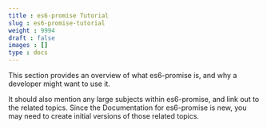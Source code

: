 ```yaml
---
title : es6-promise Tutorial
slug : es6-promise-tutorial
weight : 9994
draft : false
images : []
type : docs
---
```


This section provides an overview of what es6-promise is, and why a developer might want to use it.

It should also mention any large subjects within es6-promise, and link out to the related topics.  Since the Documentation for es6-promise is new, you may need to create initial versions of those related topics.

